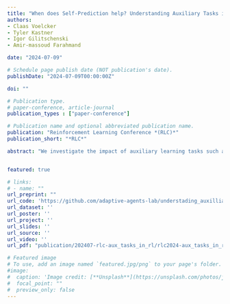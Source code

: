 ```yaml
---
title: "When does Self-Prediction help? Understanding Auxiliary Tasks in Reinforcement Learning"
authors:
- Claas Voelcker
- Tyler Kastner
- Igor Gilitschenski
- Amir-massoud Farahmand

date: "2024-07-09"

# Schedule page publish date (NOT publication's date).
publishDate: "2024-07-09T00:00:00Z"

doi: ""

# Publication type.
# paper-conference, article-journal
publication_types : ["paper-conference"]

# Publication name and optional abbreviated publication name.
publication: "Reinforcement Learning Conference *(RLC)*"
publication_short: "*RLC*"

abstract: "We investigate the impact of auxiliary learning tasks such as observation reconstruction and latent self-prediction on the representation learning problem in reinforcement learning. We also study how they interact with distractions and observation functions in the MDP. We provide a theoretical analysis of the learning dynamics of observation reconstruction, latent self-prediction, and TD learning in the presence of distractions and observation functions under linear model assumptions. With this formalization, we are able to explain why latent-self prediction is a helpful \emph{auxiliary task}, while observation reconstruction can provide more useful features when used in isolation. Our empirical analysis shows that the insights obtained from our learning dynamics framework predicts the behavior of these loss functions beyond the linear model assumption in non-linear neural networks. This reinforces the usefulness of the linear model framework not only for theoretical analysis, but also practical benefit for applied problems."


featured: true

# links:
# - name: ""
url_preprint: ""
url_code: 'https://github.com/adaptive-agents-lab/understading_auxilliary_tasks'
url_dataset: ''
url_poster: ''
url_project: ''
url_slides: ''
url_source: ''
url_video: ''
url_pdf: "publication/202407-rlc-aux_tasks_in_rl/rlc2024-aux_tasks_in_rl.pdf"

# Featured image
# To use, add an image named `featured.jpg/png` to your page's folder. 
#image:
#  caption: 'Image credit: [**Unsplash**](https://unsplash.com/photos/jdD8gXaTZsc)'
#  focal_point: ""
#  preview_only: false
---
```

